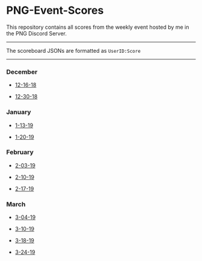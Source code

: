 # PNG-Event-Scores

This repository contains all scores from the weekly event hosted by me in the PNG Discord Server.

---

The scoreboard JSONs are formatted as `UserID:Score` 

---

### December 

- [12-16-18](https://github.com/Jric0/PNG-Event-Scores/blob/master/December/12-16-18.json)

- [12-30-18](https://github.com/Jric0/PNG-Event-Scores/blob/master/December/12-30-18.json)

### January

- [1-13-19](https://github.com/Jric0/PNG-Event-Scores/blob/master/January/1-13-19.json)

- [1-20-19](https://github.com/Jric0/PNG-Event-Scores/blob/master/January/1-20-19.json)

### February

- [2-03-19](https://github.com/Jric0/PNG-Event-Scores/blob/master/February/2-03-19.json)

- [2-10-19](https://github.com/Jric0/PNG-Event-Scores/blob/master/February/2-10-19.json)

- [2-17-19](https://github.com/Jric0/PNG-Event-Scores/blob/master/February/2-17-19.json)

### March

- [3-04-19](https://github.com/Jric0/PNG-Event-Scores/blob/master/March/03-04-19.json)

- [3-10-19](https://github.com/Jric0/PNG-Event-Scores/blob/master/March/03-10-19.json)

- [3-18-19](https://github.com/Jric0/PNG-Event-Scores/blob/master/March/03-18-19.json)

- [3-24-19](https://github.com/Jric0/PNG-Event-Scores/blob/master/March/03-24-19.json)
